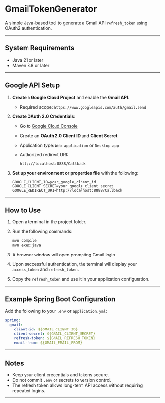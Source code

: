 # GmailTokenGenerator

A simple Java-based tool to generate a Gmail API `refresh_token` using OAuth2 authentication.

---

## System Requirements

* Java 21 or later
* Maven 3.8 or later

---

## Google API Setup

1. **Create a Google Cloud Project** and enable the **Gmail API**.

    * Required scope: `https://www.googleapis.com/auth/gmail.send`

2. **Create OAuth 2.0 Credentials**:

    * Go to [Google Cloud Console](https://console.cloud.google.com/)
    * Create an **OAuth 2.0 Client ID** and **Client Secret**
    * Application type: `Web application` or `Desktop app`
    * Authorized redirect URI:

      ```
      http://localhost:8888/Callback
      ```

3. **Set up your environment or properties file** with the following:

   ```properties
   GOOGLE_CLIENT_ID=your_google_client_id
   GOOGLE_CLIENT_SECRET=your_google_client_secret
   GOOGLE_REDIRECT_URI=http://localhost:8888/Callback
   ```

---

## How to Use

1. Open a terminal in the project folder.
2. Run the following commands:

   ```bash
   mvn compile
   mvn exec:java
   ```
3. A browser window will open prompting Gmail login.
4. Upon successful authentication, the terminal will display your `access_token` and `refresh_token`.
5. Copy the `refresh_token` and use it in your application configuration.

---

## Example Spring Boot Configuration

Add the following to your `.env` or `application.yml`:

```yaml
spring:
  gmail:
    client-id: ${GMAIL_CLIENT_ID}
    client-secret: ${GMAIL_CLIENT_SECRET}
    refresh-token: ${GMAIL_REFRESH_TOKEN}
    email-from: ${GMAIL_EMAIL_FROM}
```

---

## Notes

* Keep your client credentials and tokens secure.
* Do not commit `.env` or secrets to version control.
* The refresh token allows long-term API access without requiring repeated logins.

---


